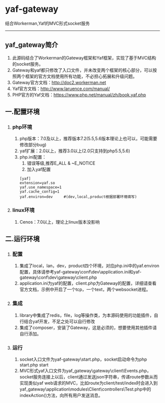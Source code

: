 # yaf-gateway
结合Workerman,Yaf的MVC形式socket服务
***
## yaf_gateway简介
1. 此源码结合了Workerman的Gateway框架和Yaf框架，实现了基于MVC结构的socket服务。
2. Gateway和yaf都只修改了入口文件，并未改变两个框架的核心部分，可以按照两个框架的官方文档使用所有功能，不必担心拓展和升级问题。
3. Gateway官方文档：http://doc2.workerman.net
4. Yaf官方文档：http://www.laruence.com/manual/ 
5. PHP官方的Yaf文档：https://www.php.net/manual/zh/book.yaf.php

## 一.配置环境

1. ### php环境
    1. php版本：7.0及以上，推荐版本7.2(5.5,5.6版本理论上也可以，可能需要修改部分bug)
    1. yaf扩展：2.0以上，推荐3.0以上(2.0只支持到php5.5,5.6)
    1. php.ini配置：
        1. 错误等级,推荐E_ALL & ~E_NOTICE
        1. 加入yaf配置
        ```
        [yaf]
        extension=yaf.so
        yaf.use_namespace=1
        yaf.cache_config=1
        yaf.environ=dev     #(dev,local,product根据部署环境填写)
        ```

1. ### linux环境
    1. Cenos：7.0以上，理论上linux版本没影响

## 二.运行环境
1. ### 配置
    1. 集成了local，lan，dev，product四个环境，对应php.ini中的yaf.environ配置，具体请参考yaf-gateway\conf\dev\application.ini和yaf-gateway\conf\dev\gateway\client.php
    2. application.ini为yaf的配置，client.php为Gateway的配置，详细请查看官方文档，示例中开启了一个tcp，一个text，两个websocket进程。


1. ### 集成
    1. library中集成了redis，file，log等操作类，为本源码使用的功能插件，自行结合yaf开发，不足之处可以自行修改
    2. 集成了composer，安装了Gateway，这是必须的，想要使用其他插件请自行添加。

1. ### 运行
    1. socket入口文件为yaf-gateway\start.php，socket启动命令为php start.php start
    1. MVC形式yaf入口文件为yaf_gateway\gateway\client\Events.php，socket服务连接上以后，client通过发送json字符串，传递route参数从而实现类似yaf web请求的MVC，比如route为client/test/index时会进入到 yaf_gateway\application\modules\Client\controllers\Test.php中的indexAction()方法，向所有用户发送消息。
    


